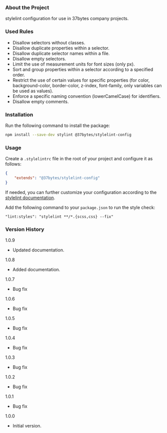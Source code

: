 ### About the Project

stylelint configuration for use in 37bytes company projects.

### Used Rules

- Disallow selectors without classes.
- Disallow duplicate properties within a selector.
- Disallow duplicate selector names within a file.
- Disallow empty selectors.
- Limit the use of measurement units for font sizes (only px).
- Sort and group properties within a selector according to a specified order.
- Restrict the use of certain values for specific properties (for color, background-color, border-color, z-index, font-family, only variables can be used as values).
- Enforce a specific naming convention (lowerCamelCase) for identifiers.
- Disallow empty comments.

### Installation

Run the following command to install the package:

```sh
npm install --save-dev stylint @37bytes/stylelint-config
```

### Usage

Create a `.stylelintrc` file in the root of your project and configure it as follows:

```json
{
    "extends": "@37bytes/stylelint-config"
}
```

If needed, you can further customize your configuration according to the [stylelint documentation](https://stylelint.io/).

Add the following command to your `package.json` to run the style check:

```
"lint:styles": "stylelint **/*.{scss,css} --fix"
```

### Version History

1.0.9
- Updated documentation.

1.0.8
- Added documentation.

1.0.7
- Bug fix

1.0.6
- Bug fix

1.0.5
- Bug fix

1.0.4
- Bug fix

1.0.3
- Bug fix

1.0.2
- Bug fix

1.0.1
- Bug fix

1.0.0
- Initial version.
